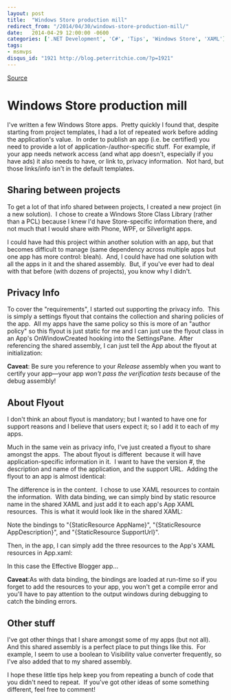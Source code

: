 ```yaml
---
layout: post
title:  "Windows Store production mill"
redirect_from: "/2014/04/30/windows-store-production-mill/"
date:   2014-04-29 12:00:00 -0600
categories: ['.NET Development', 'C#', 'Tips', 'Windows Store', 'XAML']
tags:
- msmvps
disqus_id: "1921 http://blog.peterritchie.com/?p=1921"
---
```

[Source](http://pr-blog.azurewebsites.net/2014/04/30/windows-store-production-mill/ "Permalink to Windows Store production mill")

# Windows Store production mill

I've written a few Windows Store apps.  Pretty quickly I found that, despite starting from project templates, I had a lot of repeated work before adding the application's value.  In order to publish an app (i.e. be certified) you need to provide a lot of application-/author-specific stuff.  For example, if your app needs network access (and what app doesn't, especially if you have ads) it also needs to have, or link to, privacy information.  Not hard, but those links/info isn't in the default templates.

## Sharing between projects

To get a lot of that info shared between projects, I created a new project (in a new solution).  I chose to create a Windows Store Class Library (rather than a PCL) because I knew I'd have Store-specific information there, and not much that I would share with Phone, WPF, or Silverlight apps.

I could have had this project within another solution with an app, but that becomes difficult to manage (same dependency across multiple apps but one app has more control: bleah).  And, I could have had one solution with all the apps in it and the shared assembly.  But, if you've ever had to deal with that before (with dozens of projects), you know why I didn't.

## Privacy Info

To cover the "requirements", I started out supporting the privacy info.  This is simply a settings flyout that contains the collection and sharing policies of the app.  All my apps have the same policy so this is more of an "author policy" so this flyout is just static for me and I can just use the flyout class in an App's OnWindowCreated hooking into the SettingsPane.  After referencing the shared assembly, I can just tell the App about the flyout at initialization:

**Caveat**: Be sure you reference to your _Release_ assembly when you want to certify your app—your app _won't pass the verification tests_ because of the debug assembly!

## About Flyout

I don't think an about flyout is mandatory; but I wanted to have one for support reasons and I believe that users expect it; so I add it to each of my apps.

Much in the same vein as privacy info, I've just created a flyout to share amongst the apps.  The about flyout is different  because it will have application-specific information in it.  I want to have the version #, the description and name of the application, and the support URL.  Adding the flyout to an app is almost identical:

The difference is in the content.  I chose to use XAML resources to contain the information.  With data binding, we can simply bind by static resource name in the shared XAML and just add it to each app's App XAML resources.  This is what it would look like in the shared XAML:

Note the bindings to "{StaticResource AppName}", "{StaticResource AppDescription}", and "{StaticResource SupportUrl}".

Then, in the app, I can simply add the three resources to the App's XAML resources in App.xaml:

In this case the Effective Blogger app…

**Caveat**:As with data binding, the bindings are loaded at run-time so if you forget to add the resources to your app, you won't get a compile error and you'll have to pay attention to the output windows during debugging to catch the binding errors.

## Other stuff

I've got other things that I share amongst some of my apps (but not all).  And this shared assembly is a perfect place to put things like this.  For example, I seem to use a boolean to Visibility value converter frequently, so I've also added that to my shared assembly.

I hope these little tips help keep you from repeating a bunch of code that you didn't need to repeat.  If you've got other ideas of some something different, feel free to comment!

